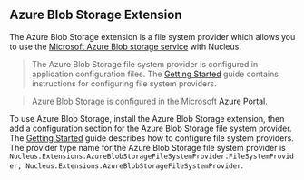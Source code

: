 ## Azure Blob Storage Extension
The Azure Blob Storage extension is a file system provider which allows you to use the [Microsoft Azure Blob storage service](https://azure.microsoft.com/en-us/services/storage/blobs/) with Nucleus.

> The Azure Blob Storage file system provider is configured in application configuration files.  The [Getting Started](https://www.nucleus-cms.com/Getting-Started/) 
guide contains instructions for configuring file system providers.

> Azure Blob Storage is configured in the Microsoft [Azure Portal](https://portal.azure.com/).

To use Azure Blob Storage, install the Azure Blob Storage extension, then add a configuration section for the Azure Blob Storage file system provider.  The 
[Getting Started](/Getting-Started/#using-a-different-file-system-provider) guide describes how to configure file system providers.  The provider type name for the Azure Blob Storage file system provider is 
`Nucleus.Extensions.AzureBlobStorageFileSystemProvider.FileSystemProvider, Nucleus.Extensions.AzureBlobStorageFileSystemProvider`.